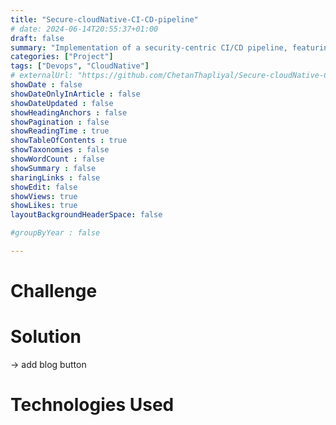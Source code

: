 ```yaml
---
title: "Secure-cloudNative-CI-CD-pipeline"
# date: 2024-06-14T20:55:37+01:00
draft: false
summary: "Implementation of a security-centric CI/CD pipeline, featuring code quality checks, vulnerability scanning, artifact publishing, secure Kubernetes deployment, and continuous monitoring."
categories: ["Project"]
tags: ["Devops", "CloudNative"]
# externalUrl: "https://github.com/ChetanThapliyal/Secure-cloudNative-CI-CD-pipeline"
showDate : false
showDateOnlyInArticle : false
showDateUpdated : false
showHeadingAnchors : false
showPagination : false
showReadingTime : true
showTableOfContents : true
showTaxonomies : false 
showWordCount : false
showSummary : false
sharingLinks : false
showEdit: false
showViews: true
showLikes: true
layoutBackgroundHeaderSpace: false

#groupByYear : false

---
```


# Challenge

# Solution

-> add blog button

# Technologies Used